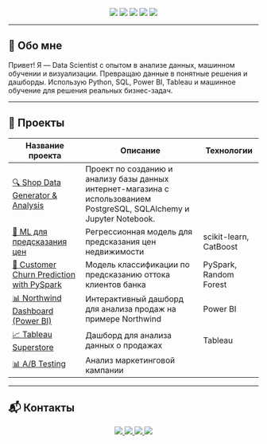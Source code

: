 
<p align="center">
  <img src="https://img.shields.io/badge/Python-3776AB?style=for-the-badge&logo=python&logoColor=white"/>
  <img src="https://img.shields.io/badge/Machine%20Learning-brightgreen?style=for-the-badge&logo=scikit-learn&logoColor=white"/>
  <img src="https://img.shields.io/badge/Data%20Analysis-blue?style=for-the-badge&logo=pandas&logoColor=white"/>
  <img src="https://img.shields.io/badge/SQL-003B57?style=for-the-badge&logo=postgresql&logoColor=white"/>
  <img src="https://img.shields.io/badge/PowerBI-F2C811?style=for-the-badge&logo=powerbi&logoColor=black"/>
</p>

---

## 🧠 Обо мне

Привет! Я — Data Scientist с опытом в анализе данных, машинном обучении и визуализации. Превращаю данные в понятные решения и дашборды. Использую Python, SQL, Power BI, Tableau и машинное обучение для решения реальных бизнес-задач.

---

## 📁 Проекты

| Название проекта | Описание | Технологии |
|------------------|----------|------------|
| [🔍 Shop Data Generator & Analysis](./BD_Shope) | Проект по созданию и анализу базы данных интернет-магазина с     использованием PostgreSQL, SQLAlchemy и Jupyter Notebook. |
| [🤖 ML для предсказания цен](./real-estate-price-prediction) | Регрессионная модель для предсказания цен недвижимости | scikit-learn, CatBoost |
| [🤖 Customer Churn Prediction with PySpark](./Customer_Churn_Prediction) | Модель классификации по предсказанию оттока клиентов банка | PySpark, Random Forest |
| [📊 Northwind Dashboard (Power BI)](./PowerBI) | Интерактивный дашборд для анализа продаж на примере Northwind | Power BI |
| [📈 Tableau Superstore](./Tableau/superstore-dashboard) | Дашборд для анализа данных о продажах | Tableau |
| [📊 A/B Testing](./AB_тесты) | Анализ маркетинговой кампании | 
  

---

## 📬 Контакты

<p align="center">
  <a href="mailto:m.kushkhabiev@mail.ru">
    <img src="https://img.shields.io/badge/Email-D14836?style=for-the-badge&logo=gmail&logoColor=white"/>
  </a>
  <a href="https://t.me/art_475">
    <img src="https://img.shields.io/badge/Telegram-26A5E4?style=for-the-badge&logo=telegram&logoColor=white"/>
  </a>
  <a href="https://github.com/Spa-rrow7">
    <img src="https://img.shields.io/badge/GitHub-181717?style=for-the-badge&logo=github&logoColor=white"/>
  </a>
  <a href="https://www.linkedin.com/in/murat-kushkhabiev-6b64b0361">
  <img src="https://img.shields.io/badge/LinkedIn-0A66C2?style=for-the-badge&logo=linkedin&logoColor=white"/>
</a>
</p>


[def]: ./Customer_Churn_Prediction